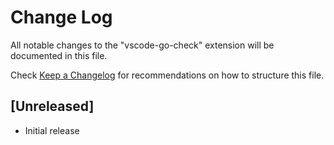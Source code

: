 # Change Log

All notable changes to the "vscode-go-check" extension will be documented in this file.

Check [Keep a Changelog](http://keepachangelog.com/) for recommendations on how to structure this file.

## [Unreleased]

- Initial release